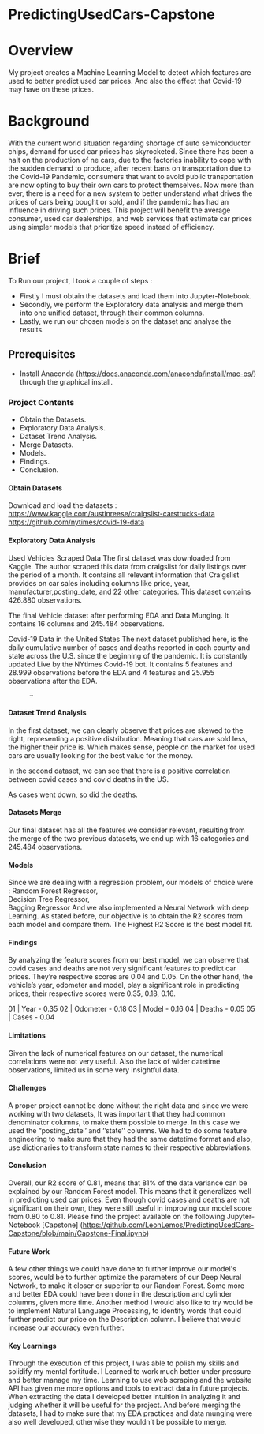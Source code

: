 # PredictingUsedCars-Capstone
# Overview
My project creates a Machine Learning Model to detect which features are used to better predict used car prices. And also the effect that Covid-19 may have on these prices.

# Background
With the current world situation regarding shortage of auto semiconductor chips, demand for used car prices has skyrocketed. Since there has been a halt on the production of ne cars, due to the factories inability to cope with the sudden demand to produce, after recent bans on transportation due to the Covid-19 Pandemic, consumers that want to avoid public transportation are now opting to buy their own cars to protect themselves. Now more than ever, there is a need for a new system to better understand what drives the prices of cars being bought or sold, and if the pandemic has had an influence in driving such prices. This project will benefit the average consumer, used car dealerships, and web services that estimate car prices using simpler models that prioritize speed instead of efficiency.


# Brief
To Run our project, I took a couple of steps :
- Firstly I must obtain the datasets and load them into Jupyter-Notebook.
- Secondly, we perform the Exploratory data analysis and merge them into one unified dataset, through their common columns.
- Lastly, we run our chosen models on the dataset and analyse the results.



## Prerequisites
* Install Anaconda (https://docs.anaconda.com/anaconda/install/mac-os/) through the graphical install.

### Project Contents
- Obtain the Datasets. 
- Exploratory Data Analysis.
- Dataset Trend Analysis.
- Merge Datasets.
- Models.
- Findings.
- Conclusion.

#### Obtain Datasets
Download and load the datasets : 
https://www.kaggle.com/austinreese/craigslist-carstrucks-data
https://github.com/nytimes/covid-19-data


#### Exploratory Data Analysis
Used Vehicles Scraped Data
The first dataset was downloaded from Kaggle. The author scraped this data from craigslist for daily listings over the period of a month. It contains all relevant information that Craigslist provides on car sales including columns like price, year, manufacturer,posting_date, and 22 other categories.
This dataset contains 426.880 observations.


The final Vehicle dataset after performing EDA and Data Munging. 
It contains 16 columns and 245.484 observations.




Covid-19 Data in the United States
The next dataset published here, is the daily cumulative number of cases and deaths reported in each county and state across the U.S. since the beginning of the pandemic.
It is constantly updated Live by the NYtimes Covid-19 bot.
It contains 5 features and 28.999 observations before the EDA and 4 features and 25.955 observations after the EDA.
    



          →





#### Dataset Trend Analysis
In the first dataset, we can clearly observe that prices are skewed to the right, representing a positive distribution. Meaning that cars are sold less, the higher their price is. Which makes sense, people on the market for used cars are usually looking for the best value for the money.







In the second dataset, we can see that there is a positive correlation between covid cases and covid deaths in the US. 

As cases went down, so did the deaths. 







#### Datasets Merge
Our final dataset has all the features we consider relevant, resulting from the merge of the two previous datasets, we end up with 16 categories and 245.484 observations.


#### Models
Since we are dealing with a regression problem, our models of choice were : 
Random Forest Regressor,  
Decision Tree Regressor,  
Bagging Regressor 
And we also implemented a Neural Network with deep Learning. 
As stated before, our objective is to obtain the R2 scores from each model and compare them. The Highest R2 Score is the best model fit.





#### Findings
By analyzing the feature scores from our best model, we can observe that covid cases and deaths are not very significant features to predict car prices.  They’re respective scores are 0.04 and 0.05. 
On the other hand, the vehicle’s year, odometer and model, play a significant role in predicting prices, their respective scores were 0.35, 0.18, 0.16.

01    |    Year - 0.35
02    |    Odometer - 0.18
03    |    Model - 0.16
04    |    Deaths - 0.05
05    |    Cases - 0.04






#### Limitations
Given the lack of numerical features on our dataset, the numerical correlations were not very useful. Also the lack of wider datetime observations, limited us in some very insightful data. 

#### Challenges
A proper project cannot be done without the right data and since we were working with two datasets, It was important that they had common denominator columns, to make them possible to merge. In this case we used the “posting_date’’ and ‘’state’’ columns. We had to do some feature engineering to make sure that they had the same datetime format and also, use dictionaries to transform state names to their respective abbreviations.



#### Conclusion
Overall, our R2 score of 0.81, means that 81% of the data variance can be explained by our Random Forest model. This means that it generalizes well in predicting used car prices. Even though covid cases and deaths are not significant on their own, they were still useful in improving our model score from 0.80 to 0.81.
Please find the project available on the following Jupyter-Notebook [Capstone] (https://github.com/LeonLemos/PredictingUsedCars-Capstone/blob/main/Capstone-Final.ipynb)







#### Future Work
A few other things we could have done to further improve our model's scores, would be to further optimize the parameters of our Deep Neural Network, to make it closer or superior to our Random Forest. Some more and better EDA could have been done in the description and cylinder columns, given more time. Another method I would also like to try would be to implement Natural Language Processing, to identify words that could further predict our price on the Description column. I believe that would increase our accuracy even further.   
#### Key Learnings
Through the execution of this project, I was able to polish my skills and solidify my mental fortitude. 
I Learned to work much better under pressure and better manage my time. Learning to use web scraping and the website API has given me more options and tools to extract data in future projects. When extracting the data I developed better intuition in analyzing it and judging whether it will be useful for the project. And before merging the datasets, I had to make sure that my EDA practices and data munging were also well developed, otherwise they wouldn’t be possible to merge.
